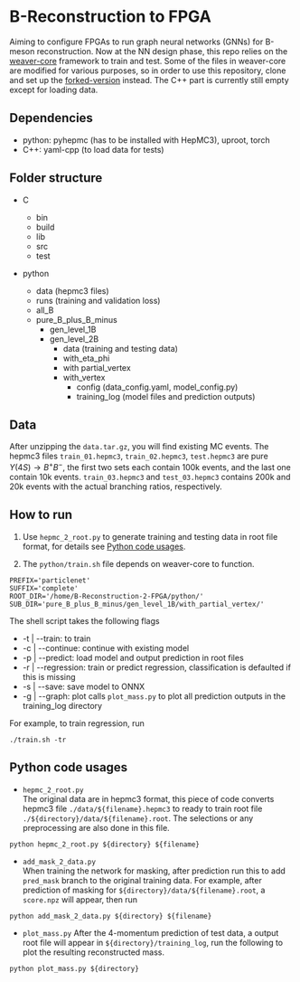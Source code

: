 # B-Reconstruction to FPGA
Aiming to configure FPGAs to run graph neural networks (GNNs) for B-meson reconstruction. Now at the NN design phase, this repo relies on the [weaver-core](https://github.com/hqucms/weaver-core?tab=readme-ov-file) framework to train and test. Some of the files in weaver-core are modified for various purposes, so in order to use this repository, clone and set up the [forked-version](https://github.com/TzuPeiYang/weaver-core) instead. The C++ part is currently still empty except for loading data. 

## Dependencies
- python: pyhepmc (has to be installed with HepMC3), uproot, torch 
- C++: yaml-cpp (to load data for tests)

## Folder structure
- C
  - bin
  - build
  - lib
  - src
  - test

- python
  - data (hepmc3 files)
  - runs (training and validation loss)
  - all_B
  - pure_B_plus_B_minus
    - gen_level_1B
    - gen_level_2B
      - data (training and testing data)
      - with_eta_phi
      - with partial_vertex
      - with_vertex
        - config (data_config.yaml, model_config.py)
        - training_log (model files and prediction outputs)

## Data
After unzipping the `data.tar.gz`, you will find existing MC events. The hepmc3 files `train_01.hepmc3`, `train_02.hepmc3`, `test.hepmc3` are pure $\Upsilon(4S) \rightarrow B^+ B^-$, the first two sets each contain 100k events, and the last one contain 10k events. `train_03.hepmc3` and `test_03.hepmc3` contains 200k and 20k events with the actual branching ratios, respectively.

## How to run
1. Use `hepmc_2_root.py` to generate training and testing data in root file format, for details see [Python code usages](README.md#python-code-usages).

2. The `python/train.sh` file depends on weaver-core to function.
```
PREFIX='particlenet'
SUFFIX='complete'
ROOT_DIR='/home/B-Reconstruction-2-FPGA/python/'
SUB_DIR='pure_B_plus_B_minus/gen_level_1B/with_partial_vertex/'
```

The shell script takes the following flags
- -t | --train: to train
- -c | --continue: continue with existing model
- -p | --predict: load model and output prediction in root files
- -r | --regression: train or predict regression, classification is defaulted if this is missing
- -s | --save: save model to ONNX
- -g | --graph: plot calls `plot_mass.py` to plot all prediction outputs in the training_log directory

For example, to train regression, run 
```
./train.sh -tr
```

## Python code usages
- `hepmc_2_root.py` \
The original data are in hepmc3 format, this piece of code converts hepmc3 file `./data/${filename}.hepmc3` to ready to train root file `./${directory}/data/${filename}.root`. The selections or any preprocessing are also done in this file.
```
python hepmc_2_root.py ${directory} ${filename}
```

- `add_mask_2_data.py` \
When training the network for masking, after prediction run this to add `pred_mask` branch to the original training data. For example, after prediction of masking for `${directory}/data/${filename}.root`, a `score.npz` will appear, then run 
```
python add_mask_2_data.py ${directory} ${filename}
```

- `plot_mass.py`
After the 4-momentum prediction of test data, a output root file will appear in `${directory}/training_log`, run the following to plot the resulting reconstructed mass.
```
python plot_mass.py ${directory}
```